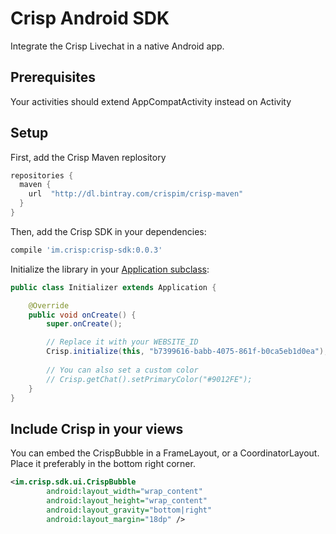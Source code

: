 # Crisp Android SDK

Integrate the Crisp Livechat in a native Android app.

## Prerequisites

Your activities should extend AppCompatActivity instead on Activity

## Setup

First, add the Crisp Maven replository
```groovy
repositories {
  maven {
    url  "http://dl.bintray.com/crispim/crisp-maven"
  }
}
```

Then, add the Crisp SDK in your dependencies:

```groovy
compile 'im.crisp:crisp-sdk:0.0.3'
```

Initialize the library in your [Application subclass](http://developer.android.com/reference/android/app/Application.html):
```java
public class Initializer extends Application {

    @Override
    public void onCreate() {
        super.onCreate();

        // Replace it with your WEBSITE_ID
        Crisp.initialize(this, "b7399616-babb-4075-861f-b0ca5eb1d0ea");
        
        // You can also set a custom color
        // Crisp.getChat().setPrimaryColor("#9012FE");
    }
}
```

## Include Crisp in your views

You can embed the CrispBubble in a FrameLayout, or a CoordinatorLayout. Place it preferably in the bottom right corner.

```xml
<im.crisp.sdk.ui.CrispBubble
        android:layout_width="wrap_content"
        android:layout_height="wrap_content"
        android:layout_gravity="bottom|right"
        android:layout_margin="18dp" />
```
